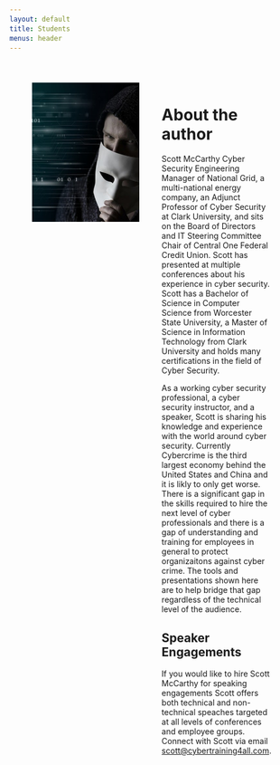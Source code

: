 ```yaml
---
layout: default
title: Students
menus: header
---
```


<div style="display: table;margin:auto;padding:20px;">
  <div style="display: table-row">
   <div style="display: table-cell; margin:10px; padding:20px;width: 300px;" >
    <img src="/assets/author.jpg">
   </div>
   <div style="display: table-cell; margin:10px; padding:20px;vertical-align: top; " >
<h1>About the author</h1>

Scott McCarthy Cyber Security Engineering Manager of National Grid, a multi-national energy company, an Adjunct Professor of Cyber Security at Clark University, and sits on the Board of Directors and IT Steering Committee Chair of Central One Federal Credit Union. Scott has presented at multiple conferences about his experience in cyber security. Scott has a Bachelor of Science in Computer Science from Worcester State University, a Master of Science in Information Technology from Clark University and holds many certifications in the field of Cyber Security. 
<p></P>
As a working cyber security professional, a cyber security instructor, and a speaker, Scott is sharing his knowledge and experience with the world around cyber security. Currently Cybercrime is the third largest economy behind the United States and China and it is likly to only get worse. There is a significant gap in the skills required to hire the next level of cyber professionals and there is a gap of understanding and training for employees in general to protect organizaitons against cyber crime. The tools and presentations shown here are to help bridge that gap regardless of the technical level of the audience.
<p></P><p></P>
<h2> Speaker Engagements</h2>
<p></P>
If you would like to hire Scott McCarthy for speaking engagements Scott offers both technical and non-technical speaches targeted at all levels of conferences and employee groups. Connect with Scott via email <a href="mailto:scott@cybertraining4all.com">scott@cybertraining4all.com</a>.

</div>